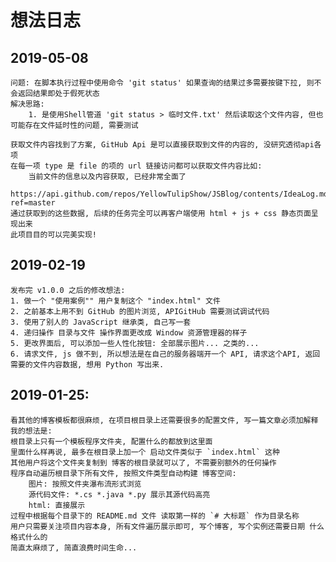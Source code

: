 # 想法日志

## 2019-05-08
    问题: 在脚本执行过程中使用命令 'git status' 如果查询的结果过多需要按键下拉, 则不会返回结果即处于假死状态
    解决思路:
        1. 是使用Shell管道 'git status > 临时文件.txt' 然后读取这个文件内容, 但也可能存在文件延时性的问题, 需要测试

    获取文件内容找到了方案, GitHub Api 是可以直接获取到文件的内容的, 没研究透彻api各项
    在每一项 type 是 file 的项的 url 链接访问都可以获取文件内容比如:
        当前文件的信息以及内容获取, 已经非常全面了
        https://api.github.com/repos/YellowTulipShow/JSBlog/contents/IdeaLog.md?ref=master
    通过获取到的这些数据, 后续的任务完全可以再客户端使用 html + js + css 静态页面呈现出来
    此项目目的可以完美实现!

## 2019-02-19
    发布完 v1.0.0 之后的修改想法:
    1. 做一个 "使用案例"" 用户复制这个 "index.html" 文件
    2. 之前基本上用不到 GitHub 的图片浏览, APIGitHub 需要测试调试代码
    3. 使用了别人的 JavaScript 继承类, 自己写一套
    4. 递归操作 目录与文件 操作界面更改成 Window 资源管理器的样子
    5. 更改界面后, 可以添加一些人性化按钮: 全部展示图片... 之类的...
    6. 请求文件, js 做不到, 所以想法是在自己的服务器端开一个 API, 请求这个API, 返回需要的文件内容数据, 想用 Python 写出来.

## 2019-01-25:
    看其他的博客模板都很麻烦, 在项目根目录上还需要很多的配置文件, 写一篇文章必须加解释
    我的想法是:
    根目录上只有一个模板程序文件夹, 配置什么的都放到这里面
    里面什么样再说, 最多在根目录上加一个 启动文件类似于 `index.html` 这种
    其他用户将这个文件夹复制到 博客的根目录就可以了, 不需要别额外的任何操作
    程序自动遍历根目录下所有文件, 按照文件类型自动构建 博客空间:
        图片: 按照文件夹瀑布流形式浏览
        源代码文件: *.cs *.java *.py 展示其源代码高亮
        html: 直接展示
    过程中根据每个目录下的 README.md 文件 读取第一样的 `# 大标题` 作为目录名称
    用户只需要关注项目内容本身, 所有文件遍历展示即可, 写个博客, 写个实例还需要日期 什么格式什么的
    简直太麻烦了, 简直浪费时间生命...
